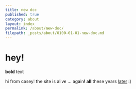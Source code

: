 ```yaml
---
title: new doc
published: true
category: about
layout: index
permalink: /about/new-doc/
filepath: _posts/about/0100-01-01-new-doc.md
---
```


# hey!

**bold** text

hi from casey! the site is alive ... again! **all** these years [later](google.com) :)

